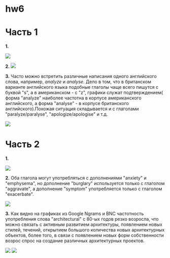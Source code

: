 # hw6
# Часть 1

**1.**

![](https://apf.attachmail.ru/cgi-bin/readmsg/%D0%A1%D0%BD%D0%B8%D0%BC%D0%BE%D0%BA.JPG?id=15231094890000000116%3B0%3B1&x-email=kostochkanastya%40mail.ru&exif=1&rid=12891895081333396559305093889153090079)

**2.**
![](https://apf.attachmail.ru/cgi-bin/readmsg/%D0%A1%D0%BD%D0%B8%D0%BC%D0%BE%D0%BA.JPG?id=15231100030000000457%3B0%3B1&x-email=kostochkanastya%40mail.ru&exif=1&rid=858341896231379749229204982111356830914)

**3.**
Часто можно встретить различные написания одного английского слова, например, *analyze* и *analyse*. Дело в том, что в британском варианте английского языка подобные глаголы чаще всего пишутся с буквой "s", а в американском - с "z", графики служат подтверждением( форма "analyze" наиболее частотна в корпусе американского английского, а форма "analyse" - в корпусе британского английского).Похожая ситуация складывается и с глаголами "paralyze/paralyse", "apologize/apologise" и т.д.

![](https://apf.attachmail.ru/cgi-bin/readmsg/%D0%A1%D0%BD%D0%B8%D0%BC%D0%BE%D0%BA.JPG?id=15231118090000000116%3B0%3B1&x-email=kostochkanastya%40mail.ru&exif=1&rid=5888243923372084538823450353824465133)

# Часть 2

**1.**

![](https://pp.userapi.com/c847021/v847021031/1d4cf/3zxaeXV0j38.jpg)

**2.**
Оба глагола могут употребляться с дополнениями "anxiety" и "emphysema", но дополнение "burglary" используется только с глаголом "aggravate", а дополнение "symptom" употребляется только с глаголом "exacerbate".

![](https://sun9-2.userapi.com/c840639/v840639433/724fb/V8KUZoewtSo.jpg)

**3.**
Как видно на графиках из Google Ngrams и BNC частотность употребления слова "architectural" c 80-ых годов резко возросла, что можно связать с активным развитием архитектуры, появлением новых стилей, течений, открытием большого количества новых архитектурных объектов, более того, в связи с появлением новых форм собственности возрос спрос на создание различных архитектурных проектов. 

![](https://pp.userapi.com/c846320/v846320031/1d450/st1DnGsK2kI.jpg)
![](https://pp.userapi.com/c846320/v846320031/1d448/lbZtuxEeB1Q.jpg)
